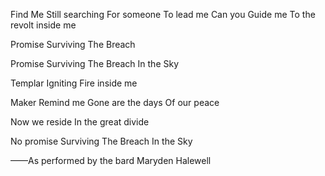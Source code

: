 Find Me
Still searching
For someone
To lead me
Can you
Guide me
To the revolt inside me

Promise
Surviving
The Breach

Promise
Surviving
The Breach
In the Sky

Templar
Igniting
Fire inside me

Maker
Remind me
Gone are the days
Of our peace

Now we reside
In the great divide

No promise
Surviving
The Breach
In the Sky

——As performed by the bard Maryden Halewell
